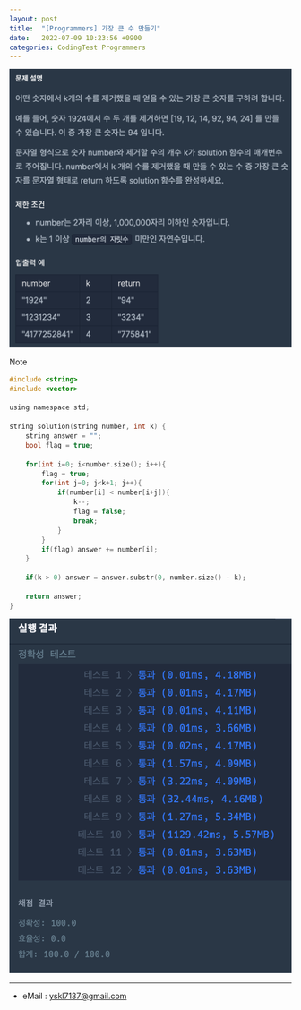 ```yaml
---
layout: post
title:  "[Programmers] 가장 큰 수 만들기"
date:   2022-07-09 10:23:56 +0900
categories: CodingTest Programmers
---
```


![Scr2](/img/220709/220709_2Scr2.png)

Note <br>

~~~ c
#include <string>
#include <vector>

using namespace std;

string solution(string number, int k) {
    string answer = "";
    bool flag = true;

    for(int i=0; i<number.size(); i++){
        flag = true;
        for(int j=0; j<k+1; j++){
            if(number[i] < number[i+j]){
                k--;
                flag = false;
                break;
            }
        }
        if(flag) answer += number[i];
    }

    if(k > 0) answer = answer.substr(0, number.size() - k);

    return answer;
}
~~~

![Scr1](/img/220709/220709_2Scr1.png)

***
* eMail : <yskl7137@gmail.com>
